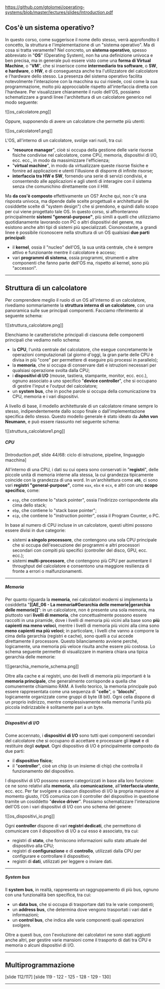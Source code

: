 https://github.com/gtolomei/operating-systems/blob/master/lectures/slides/Introduction.pdf

## Cos'è un sistema operativo?

In questo corso, come suggerisce il nome dello stesso, verrà approfondito il concetto, la struttura e l'implementazione di un "sistema operativo". Ma di cosa si tratta veramente? Nel concreto, un **sistema operativo**, spesso abbreviato in "**OS**" (Operating System), non ha una definizione univoca e ben precisa, ma in generale può essere visto come una **forma di Virtual Machine**, o "**VM**", che si inserisce come **intermediario tra software**, o **SW**, **e hardware**, o **HW**, e di conseguenza anche tra l'utilizzatore del calcolatore e l'hardware dello stesso. La presenza del sistema operativo facilita notevolmente l'interazione con la macchina su cui risiede, così come la sua programmazione, molto più approcciabile rispetto all'interfaccia diretta con l'hardware. Per visualizzare chiaramente il ruolo dell'OS, possiamo schematizzare a grandi linee l'architettura di un calcolatore generico nel modo seguente:

![[os_calcolatore.png]]

Oppure, supponendo di avere un calcolatore che permette più utenti:

![[os_calcolatore1.png]]

L'OS, all'interno di un calcolatore, svolge vari ruoli, tra cui:
- "**resource manager**", cioè si occupa della gestione delle varie risorse fisiche condivise nel calcolatore, come CPU, memoria, dispositivi di I/O, ecc. ecc., in modo da massimizzare l'efficienza;
- "**virtual machine**", in modo da virtualizzare queste risorse fisiche e fornire ad applicazioni e utenti l'illusione di disporre di infinite risorse;
- **interfaccia tra HW e SW**, fornendo una serie di servizi condivisi, e consentendo alle applicazioni e agli utenti di interagire con il sistema senza che comunichino direttamente con il HW.

Ma **da cos'è composto** effettivamente un OS? Anche qui, non c'è una risposta univoca, ma dipende dalle scelte progettuali e architetturali (le cosiddette scelte di "system design") che si prendono, e quindi dallo scopo per cui viene progettato tale OS. In questo corso, si affronteranno principalmente **sistemi "general-purpose"**, più simili a quelli che utilizziamo quotidianamente lavorando con PC o altri dispositivi del genere, ma esistono anche altri tipi di sistemi più specializzati. Ciononostante, a grandi linee è possibile riconoscere nella struttura di un OS qualsiasi **due parti principali**:
- il **kernel**, ossia il "nucleo" dell'OS, la sua unità centrale, che è sempre attivo e funzionante mentre il calcolatore è acceso;
- vari **programmi di sistema**, ossia programmi, strumenti e altre componenti che fanno parte dell'OS ma, rispetto al kernel, sono più "accessori".
___
## Struttura di un calcolatore

Per comprendere meglio il ruolo di un OS all'interno di un calcolatore, rivediamo sommariamente la **struttura interna di un calcolatore**, con una panoramica sulle sue principali componenti. Facciamo riferimento al seguente schema:

![[struttura_calcolatore.png]]

Elenchiamo le caratteristiche principali di ciascuna delle componenti principali che vediamo nello schema:
- la **CPU**, l'unità centrale del calcolatore, che esegue concretamente le operazioni computazionali (al giorno d'oggi, la gran parte delle CPU è divisa in più "core" per permettere di eseguire più processi in parallelo);
- la **memoria**, che si occupa di conservare dati e istruzioni necessari per qualsiasi operazione svolta dalla CPU;
- i **dispositivi di I/O** (mouse, tastiera, stampante, monitor, ecc. ecc.), ognuno associato a uno specifico "**device controller**", che si occupano di gestire l'input e l'output del calcolatore;
- un **system bus**, che in poche parole si occupa della comunicazione tra CPU, memoria e i vari dispositivi.

A livello di base, il modello architetturale di un calcolatore rimane sempre lo stesso, indipendentemente dallo scopo finale o dall'implementazione specifica dello stesso. Questo modello generale è stato ideato da **John von Neumann**, e può essere riassunto nel seguente schema:

![[struttura_calcolatore1.png]]

##### CPU

[Introduction.pdf, slide 44/68: ciclo di istruzione, pipeline, linguaggio macchina]

All'interno di una CPU, i dati su cui opera sono conservati in "**registri**", delle piccole unità di memoria interne alla stessa, la cui grandezza tipicamente coincide con la grandezza di una word. In un'architettura come **`x86`**, ci sono vari **registri "general-purpose"**, come `eax`, `ebx` e `ecx`, e altri con uno **scopo specifico**, come:
- `esp`, che contiene lo "stack pointer", ossia l'indirizzo corrispondente alla cima dello stack;
- `ebp`, che contiene lo "stack base pointer";
- `eip`, che contiene lo "instruction pointer", ossia il Program Counter, o PC.

In base al numero di CPU incluse in un calcolatore, questi ultimi possono essere divisi in due categorie:
- sistemi **a singolo processore**, che contengono una sola CPU principale che si occupa dell'esecuzione dei programmi e altri processori secondari con compiti più specifici (controller del disco, GPU, ecc. ecc.);
- sistemi **multi-processore**, che contengono più CPU per aumentare il throughput del calcolatore e consentono una maggiore resilienza di fronte a errori o malfunzionamenti.
___
##### Memoria

Per quanto riguarda la **memoria**, nei calcolatori moderni si implementa la cosiddetta "**[[AE_06 - La memoria#Gerarchia delle memorie|gerarchia delle memorie]]**": in un calcolatore, non è presente una sola memoria, ma piuttosto vari **livelli di memoria**, che concettualmente possono essere raccolti in una piramide, dove i livelli di memoria più vicini alla base sono **più capienti ma meno veloci**, mentre i livelli di memoria più vicini alla cima sono **meno capienti ma più veloci**; in particolare, i livelli che vanno a comporre la cima della gerarchia (registri e cache), sono quelli a cui accede direttamente il processore. Questo bilanciamento avviene perché, logicamente, una memoria più veloce risulta anche essere più costosa. Lo schema seguente permette di visualizzare in maniera chiara una tipica gerarchia delle memorie: 

![[gerarchia_memorie_schema.png]]

Oltre alla cache e ai registri, uno dei livelli di memoria più importanti è la **memoria principale**, che generalmente corrisponde a quella che comunemente chiamiamo RAM. A livello teorico, la memoria principale può essere rappresentata come una sequenza di "**celle**", o "**blocchi**", logicamente organizzate come gruppi di byte (8 bit). Ogni cella dispone di un proprio indirizzo, mentre complessivamente nella memoria l'unità più piccola indirizzabile è solitamente pari a un byte.
___
##### Dispositivi di I/O

Come accennato, i **dispositivi di I/O** sono tutti quei componenti secondari del calcolatore che si occupano di accettare e processare gli **input** e di restituire degli **output**. Ogni dispositivo di I/O è principalmente composto da due parti:
- il **dispositivo fisico**;
- il "**controller**", cioè un chip (o un insieme di chip) che controlla il funzionamento del dispositivo.

I dispositivi di I/O possono essere categorizzati in base alla loro funzione: ce ne sono relativi alla **memoria**, alla **comunicazione**, all'**interfaccia utente**, ecc. ecc. Per far svolgere a ciascun dispositivo di I/O la propria mansione al momento giusto, l'OS comunica con il controller del dispositivo in questione tramite un cosiddetto "**device driver**". Possiamo schematizzare l'interazione dell'OS con i vari dispositivi di I/O con uno schema del genere:

![[os_dispositivi_io.png]]

Ogni **controller** dispone di vari **registri dedicati**, che permettono di comunicare con il dispositivo di I/O a cui esso è associato, tra cui:
- registri di **stato**, che forniscono informazioni sullo stato attuale del dispositivo alla CPU;
- registri di **configurazione** e di **controllo**, utilizzati dalla CPU per configurare e controllare il dispositivo;
- registri di **dati**, utilizzati per leggere o inviare dati.
___
##### System bus

Il **system bus**, in realtà, rappresenta un raggruppamento di più bus, ognuno con una funzionalità ben specifica, tra cui:
- un **data bus**, che si occupa di trasportare dati tra le varie componenti;
- un **address bus**, che determina dove vengono trasportati i vari dati e informazioni;
- un **control bus**, che indica alle varie componenti quali operazioni svolgere.

Oltre a questi bus, con l'evoluzione dei calcolatori ne sono stati aggiunti anche altri, per gestire varie mansioni come il trasporto di dati tra CPU e memoria o alcuni dispositivi di I/O.
___
## Multiprogrammazione

[slide 112/117]
[slide 119 - 122 - 125 - 128 - 129 - 130]
___
